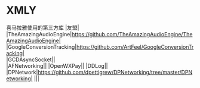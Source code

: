 # XMLY

喜马拉雅使用的第三方库	
|友盟|	
|TheAmazingAudioEngine|https://github.com/TheAmazingAudioEngine/TheAmazingAudioEngine|	
|GoogleConversionTracking|https://github.com/ArtFeel/GoogleConversionTracking|  
|GCDAsyncSocket||  
|AFNetworking||
|OpenWXPay|| 
|DDLog|| 
|DPNetwork|https://github.com/dpettigrew/DPNetworking/tree/master/DPNetworking| 
||| 




